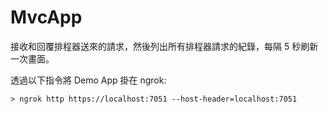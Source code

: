 # MvcApp

接收和回覆排程器送來的請求，然後列出所有排程器請求的紀錄，每隔 5 秒刷新一次畫面。

透過以下指令將 Demo App 掛在 ngrok:

```
> ngrok http https://localhost:7051 --host-header=localhost:7051
```
